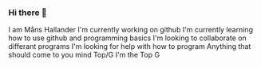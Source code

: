### Hi there 👋

I am Måns Hallander
I'm currently working on github
I'm currently learning how to use github and programming basics
I'm looking to collaborate on differant programs
I'm looking for help with how to program
Anything that should come to you mind
Top/G
I'm the Top G

<!--
**LilBenett/lilbenett** is a ✨ _special_ ✨ repository because its `README.md` (this file) appears on your GitHub profile.

Here are some ideas to get you started:

- 🔭 I’m currently working on 
- 🌱 I’m currently learning ...
- 👯 I’m looking to collaborate on ...
- 🤔 I’m looking for help with ...
- 💬 Ask me about ...
- 📫 How to reach me: ...
- 😄 Pronouns: ...
- ⚡ Fun fact: ...
-->
